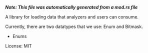 ***Note: This file was automatically generated from a mod.rs file***

A library for loading data that analyzers and users can consume.

Currently, there are two datatypes that we use: Enum and Bitmask.

* Enums

License: MIT
